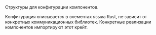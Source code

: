 <!-- cargo-rdme start -->

Структуры для конфигурации компонентов.

Конфигурация описывается в элементах языка Rust, не зависит от конкретных коммуникационных
библиотек. Конкретные реализации компонентов импортируют этот крейт.

<!-- cargo-rdme end -->

